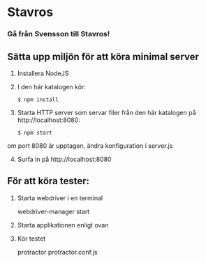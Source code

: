 Stavros
========

### Gå från Svensson till Stavros!

## Sätta upp miljön för att köra minimal server

1. Installera NodeJS

2. I den här katalogen kör:

    `$ npm install`

3. Starta HTTP server som servar filer från den här katalogen på http://localhost:8080:

    `$ npm start`

  om port 8080 är upptagen, ändra konfiguration i server.js

4. Surfa in på http://localhost:8080

## För att köra tester:

1. Starta webdriver i en terminal
 
    webdriver-manager start
    
2. Starta applikationen enligt ovan

3. Kör testet

    protractor protractor.conf.js
